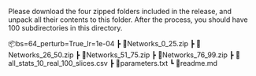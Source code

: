 Please download the four zipped folders included in the release, and unpack all their contents to this folder. After the process, you should have 100 subdirectories in this directory.

📦bs=64_perturb=True_lr=1e-04
 ┣ 📜Networks_0_25.zip
 ┣ 📜Networks_26_50.zip
 ┣ 📜Networks_51_75.zip
 ┣ 📜Networks_76_99.zip
 ┣ 📜all_stats_10_real_100_slices.csv
 ┣ 📜parameters.txt
 ┗ 📜readme.md